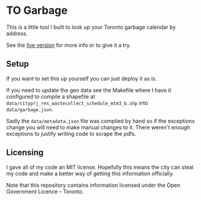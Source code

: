 # TO Garbage

This is a little tool I built to look up your Toronto garbage calendar by address.

See the [live version](https://stephenhamilton.github.io/togarbage/) for more info or to give it a try.

## Setup

If you want to set this up yourself you can just deploy it as is.

If you need to update the geo data see the Makefile where I have it configured to compile a shapefile at `data/cityprj_res_wastecollect_schedule_mtm3_b.shp` into `data/garbage.json`.

Sadly the `data/metadata.json` file was compiled by hand so if the exceptions change you will need to make manual changes to it. There weren't enough exceptions to justify writing code to scrape the pdfs.

## Licensing

I gave all of my code an MIT license. Hopefully this means the city can steal my code and make a better way of getting this information officially.

Note that this repository contains information licensed under the Open Government Licence – Toronto.
